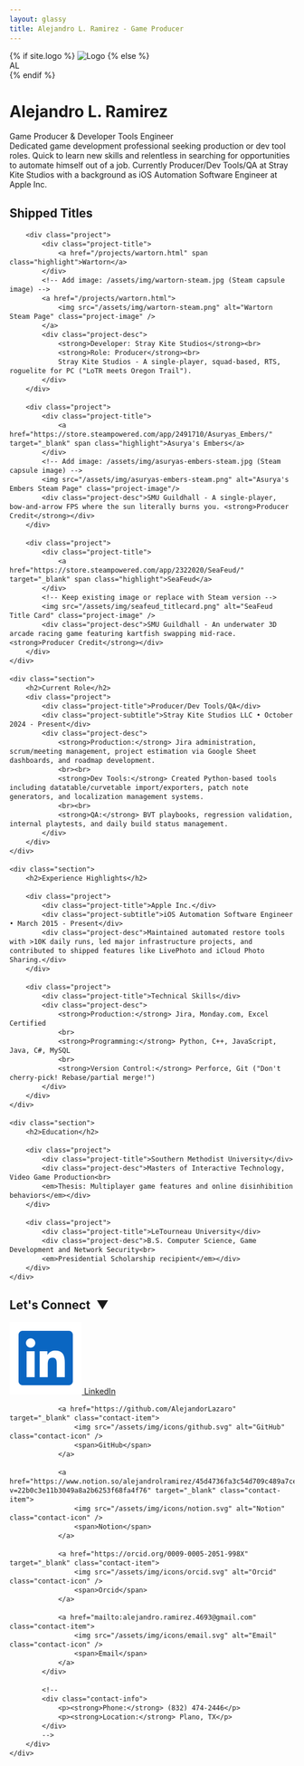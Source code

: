 ```yaml
---
layout: glassy
title: Alejandro L. Ramirez - Game Producer
---
```


<div class="hero">
    {% if site.logo %}
    <img src="{{ site.logo | relative_url }}" alt="Logo" class="profile-img-actual" />
    {% else %}
    <div class="profile-img">AL</div>
    {% endif %}
    <h1>Alejandro L. Ramirez</h1>
    <div class="title">Game Producer & Developer Tools Engineer</div>
    <div class="bio">
        Dedicated game development professional seeking production or dev tool roles. Quick to learn new skills and relentless in searching for opportunities to <span class="highlight">automate himself out of a job</span>. Currently Producer/Dev Tools/QA at Stray Kite Studios with a background as iOS Automation Software Engineer at Apple Inc.
    </div>
</div>

<div class="sections">
    <div class="section">
        <h2>Shipped Titles</h2>

        <div class="project">
            <div class="project-title">
                <a href="/projects/wartorn.html" span class="highlight">Wartorn</a>
            </div>
            <!-- Add image: /assets/img/wartorn-steam.jpg (Steam capsule image) -->
            <a href="/projects/wartorn.html">
                <img src="/assets/img/wartorn-steam.png" alt="Wartorn Steam Page" class="project-image" />
            </a>
            <div class="project-desc">
                <strong>Developer: Stray Kite Studios</strong><br>
                <strong>Role: Producer</strong><br>
                Stray Kite Studios - A single-player, squad-based, RTS, roguelite for PC ("LoTR meets Oregon Trail").
            </div>
        </div>

        <div class="project">
            <div class="project-title">
                <a href="https://store.steampowered.com/app/2491710/Asuryas_Embers/" target="_blank" span class="highlight">Asurya's Embers</a>
            </div>
            <!-- Add image: /assets/img/asuryas-embers-steam.jpg (Steam capsule image) -->
            <img src="/assets/img/asuryas-embers-steam.png" alt="Asurya's Embers Steam Page" class="project-image"/>
            <div class="project-desc">SMU Guildhall - A single-player, bow-and-arrow FPS where the sun literally burns you. <strong>Producer Credit</strong></div>
        </div>

        <div class="project">
            <div class="project-title">
                <a href="https://store.steampowered.com/app/2322020/SeaFeud/" target="_blank" span class="highlight">SeaFeud</a>
            </div>
            <!-- Keep existing image or replace with Steam version -->
            <img src="/assets/img/seafeud_titlecard.png" alt="SeaFeud Title Card" class="project-image" />
            <div class="project-desc">SMU Guildhall - An underwater 3D arcade racing game featuring kartfish swapping mid-race. <strong>Producer Credit</strong></div>
        </div>
    </div>

    <div class="section">
        <h2>Current Role</h2>
        <div class="project">
            <div class="project-title">Producer/Dev Tools/QA</div>
            <div class="project-subtitle">Stray Kite Studios LLC • October 2024 - Present</div>
            <div class="project-desc">
                <strong>Production:</strong> Jira administration, scrum/meeting management, project estimation via Google Sheet dashboards, and roadmap development.
                <br><br>
                <strong>Dev Tools:</strong> Created Python-based tools including datatable/curvetable import/exporters, patch note generators, and localization management systems.
                <br><br>
                <strong>QA:</strong> BVT playbooks, regression validation, internal playtests, and daily build status management.
            </div>
        </div>
    </div>

    <div class="section">
        <h2>Experience Highlights</h2>

        <div class="project">
            <div class="project-title">Apple Inc.</div>
            <div class="project-subtitle">iOS Automation Software Engineer • March 2015 - Present</div>
            <div class="project-desc">Maintained automated restore tools with >10K daily runs, led major infrastructure projects, and contributed to shipped features like LivePhoto and iCloud Photo Sharing.</div>
        </div>

        <div class="project">
            <div class="project-title">Technical Skills</div>
            <div class="project-desc">
                <strong>Production:</strong> Jira, Monday.com, Excel Certified
                <br>
                <strong>Programming:</strong> Python, C++, JavaScript, Java, C#, MySQL
                <br>
                <strong>Version Control:</strong> Perforce, Git ("Don't cherry-pick! Rebase/partial merge!")
            </div>
        </div>
    </div>

    <div class="section">
        <h2>Education</h2>

        <div class="project">
            <div class="project-title">Southern Methodist University</div>
            <div class="project-desc">Masters of Interactive Technology, Video Game Production<br>
            <em>Thesis: Multiplayer game features and online disinhibition behaviors</em></div>
        </div>

        <div class="project">
            <div class="project-title">LeTourneau University</div>
            <div class="project-desc">B.S. Computer Science, Game Development and Network Security<br>
            <em>Presidential Scholarship recipient</em></div>
        </div>
    </div>
</div>

<div class="social-contact collapsible collapsed">
    <div class="collapsible-header" onclick="toggleSection(this)">
        <h2>Let's Connect&ensp;<span class="toggle-icon">▼</span></h2>
    </div>
    <div class="collapsible-content">
        <div class="contact-container">
            <div class="contact-grid">
                <a href="https://linkedin.com/in/alramirez" target="_blank" class="contact-item">
                    <img src="/assets/img/icons/linkedin.svg" alt="LinkedIn" class="contact-icon" />
                    <span>LinkedIn</span>
                </a>

                <a href="https://github.com/AlejandorLazaro" target="_blank" class="contact-item">
                    <img src="/assets/img/icons/github.svg" alt="GitHub" class="contact-icon" />
                    <span>GitHub</span>
                </a>

                <a href="https://www.notion.so/alejandrolramirez/45d4736fa3c54d709c489a7ceb7747a2?v=22b0c3e11b3049a8a2b6253f68fa4f76" target="_blank" class="contact-item">
                    <img src="/assets/img/icons/notion.svg" alt="Notion" class="contact-icon" />
                    <span>Notion</span>
                </a>

                <a href="https://orcid.org/0009-0005-2051-998X" target="_blank" class="contact-item">
                    <img src="/assets/img/icons/orcid.svg" alt="Orcid" class="contact-icon" />
                    <span>Orcid</span>
                </a>

                <a href="mailto:alejandro.ramirez.4693@gmail.com" class="contact-item">
                    <img src="/assets/img/icons/email.svg" alt="Email" class="contact-icon" />
                    <span>Email</span>
                </a>
            </div>

            <!--
            <div class="contact-info">
                <p><strong>Phone:</strong> (832) 474-2446</p>
                <p><strong>Location:</strong> Plano, TX</p>
            </div>
            -->
        </div>
    </div>
</div>
